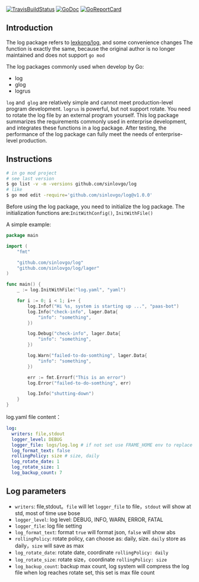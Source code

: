 [![TravisBuildStatus](https://api.travis-ci.org/sinlovgo/log.svg?branch=master)](https://travis-ci.org/sinlovgo/log)
[![GoDoc](https://godoc.org/github.com/sinlovgo/log?status.png)](https://godoc.org/github.com/sinlovgo/log/)
[![GoReportCard](https://goreportcard.com/badge/github.com/sinlovgo/log)](https://goreportcard.com/report/github.com/sinlovgo/log)
## Introduction

The log package refers to  [lexkong/log](https://github.com/lexkong/log), and some convenience changes
The function is exactly the same, because the original author is no longer maintained and does not support `go mod`

The log packages commonly used when develop by Go:

+ log
+ glog
+ logrus

`log` and` glog` are relatively simple and cannot meet production-level program development.
`logrus` is powerful, but not support rotate. You need to rotate the log file by an external program yourself. 
This log package summarizes the requirements commonly used in enterprise development, and integrates these functions in a log package. 
After testing, the performance of the log package can fully meet the needs of enterprise-level production.

## Instructions

```bash
# in go mod project
# see last version
$ go list -v -m -versions github.com/sinlovgo/log
# like
$ go mod edit -require='github.com/sinlovgo/log@v1.0.0'
```

Before using the log package, you need to initialize the log package. 
The initialization functions are:`InitWithConfig()`, `InitWithFile()`

A simple example:

```go
package main

import (
	"fmt"

	"github.com/sinlovgo/log"
	"github.com/sinlovgo/log/lager"
)

func main() {
	_ := log.InitWithFile("log.yaml", "yaml")

	for i := 0; i < 1; i++ {
		log.Infof("Hi %s, system is starting up ...", "paas-bot")
		log.Info("check-info", lager.Data{
			"info": "something",
		})

		log.Debug("check-info", lager.Data{
			"info": "something",
		})

		log.Warn("failed-to-do-somthing", lager.Data{
			"info": "something",
		})

		err := fmt.Errorf("This is an error")
		log.Error("failed-to-do-somthing", err)

		log.Info("shutting-down")
	}
}
```

log.yaml file content：

```yaml
log:
  writers: file,stdout
  logger_level: DEBUG
  logger_file: logs/log.log # if not set use FRAME_HOME env to replace or use default log/frame.log
  log_format_text: false
  rollingPolicy: size # size, daily
  log_rotate_date: 1
  log_rotate_size: 1
  log_backup_count: 7
```

## Log parameters

+ `writers`: file,stdout。`file` will let `logger_file` to file，`stdout` will show at std, most of time use bose
+ `logger_level`: log level: DEBUG, INFO, WARN, ERROR, FATAL
+ `logger_file`: log file setting
+ `log_format_text`: format `true` will format json, `false` will show abs
+ `rollingPolicy`: rotate policy, can choose as: daily, size. `daily` store as daily，`size` will save as max
+ `log_rotate_date`: rotate date, coordinate `rollingPolicy: daily`
+ `log_rotate_size`: rotate size，coordinate `rollingPolicy: size`
+ `log_backup_count`: backup max count, log system will compress the log file when log reaches rotate set, this set is max file count

